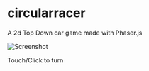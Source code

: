 # circularracer
A 2d Top Down car game made with Phaser.js

![Screenshot](https://user-images.githubusercontent.com/22652777/64275820-1c4d0680-cf64-11e9-825b-b8f0001da6fb.PNG)


Touch/Click to turn

